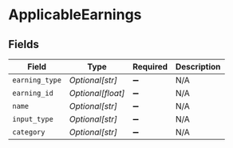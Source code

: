 # ApplicableEarnings


## Fields

| Field              | Type               | Required           | Description        |
| ------------------ | ------------------ | ------------------ | ------------------ |
| `earning_type`     | *Optional[str]*    | :heavy_minus_sign: | N/A                |
| `earning_id`       | *Optional[float]*  | :heavy_minus_sign: | N/A                |
| `name`             | *Optional[str]*    | :heavy_minus_sign: | N/A                |
| `input_type`       | *Optional[str]*    | :heavy_minus_sign: | N/A                |
| `category`         | *Optional[str]*    | :heavy_minus_sign: | N/A                |